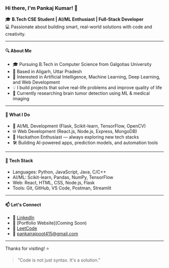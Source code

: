 ### Hi there, I'm Pankaj Kumar! 👋

🎓 **B.Tech CSE Student | AI/ML Enthusiast | Full-Stack Developer**  
💻 Passionate about building smart, real-world solutions with code and creativity.

---

#### 🔍 About Me
- 🎓 Pursuing B.Tech in Computer Science from Galgotias University
- 📍 Based in Aligarh, Uttar Pradesh
- 🧠 Interested in Artificial Intelligence, Machine Learning, Deep Learning, and Web Development
- 💡 I build projects that solve real-life problems and improve quality of life
- 🧪 Currently researching brain tumor detection using ML & medical imaging

---

#### 🚀 What I Do
- 🤖 AI/ML Development (Flask, Scikit-learn, TensorFlow, OpenCV)
- 🌐 Web Development (React.js, Node.js, Express, MongoDB)
- 🧩 Hackathon Enthusiast — always exploring new tech stacks
- 🛠️ Building AI-powered apps, prediction models, and automation tools

---

#### 🧰 Tech Stack
- Languages: Python, JavaScript, Java, C/C++
- AI/ML: Scikit-learn, Pandas, NumPy, TensorFlow
- Web: React, HTML, CSS, Node.js, Flask
- Tools: Git, GitHub, VS Code, Postman, Streamlit

---

#### 📫 Let's Connect
- 💼 [LinkedIn](https://www.linkedin.com/in/your-link)
- 📂 [Portfolio Website](Coming Soon)
- 🧠 [LeetCode](https://leetcode.com/Pankajrajput124)
- 📧 pankajrajpoot415@gmail.com

---

Thanks for visiting! ⭐

> "Code is not just syntax. It's a solution."

